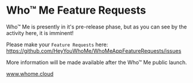 # Who™ Me Feature Requests

Who™ Me is presently in it's pre-release phase, but as you can see by the activity here, it is imminent!

Please make your ```Feature Requests``` here: https://github.com/HeyYouWhoMe/WhoMeAppFeatureRequests/issues

More information will be made available after the Who™ Me public launch.

www.whome.cloud

